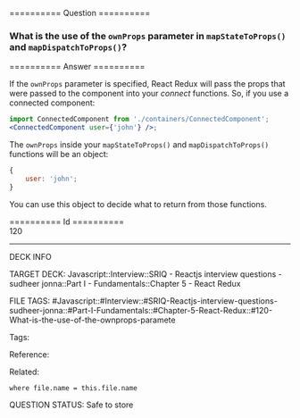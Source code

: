 ========== Question ==========  

### What is the use of the `ownProps` parameter in `mapStateToProps()` and `mapDispatchToProps()`?  

========== Answer ==========  

If the `ownProps` parameter is specified, React Redux will pass the props that were passed to the component into your _connect_ functions. So, if you use a connected component:

```jsx
import ConnectedComponent from './containers/ConnectedComponent';
<ConnectedComponent user={'john'} />;
```

The `ownProps` inside your `mapStateToProps()` and `mapDispatchToProps()` functions will be an object:

```javascript
{
    user: 'john';
}
```

You can use this object to decide what to return from those functions.

========== Id ==========  
120

---

DECK INFO

TARGET DECK: Javascript::Interview::SRIQ - Reactjs interview questions - sudheer jonna::Part I - Fundamentals::Chapter 5 - React Redux

FILE TAGS: #Javascript::#Interview::#SRIQ-Reactjs-interview-questions-sudheer-jonna::#Part-I-Fundamentals::#Chapter-5-React-Redux::#120-What-is-the-use-of-the-ownprops-paramete

Tags:

Reference:

Related:

```dataview
where file.name = this.file.name
```
QUESTION STATUS: Safe to store
